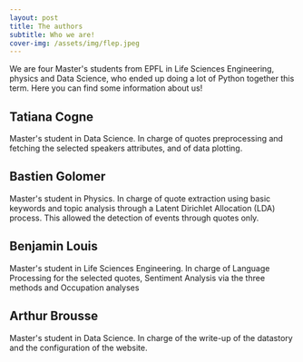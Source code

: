 ```yaml
---
layout: post
title: The authors
subtitle: Who we are!
cover-img: /assets/img/flep.jpeg
---
```

We are four Master's students from EPFL in Life Sciences Engineering, physics and Data Science, who ended up doing a lot of Python together this term. Here you can find some information about us!

## Tatiana Cogne

Master's student in Data Science.
In charge of quotes preprocessing and fetching the selected speakers attributes, and of data plotting. 

## Bastien Golomer

Master's student in Physics. 
In charge of quote extraction using basic keywords and topic analysis through a Latent Dirichlet Allocation (LDA) process. This allowed the detection of events through quotes only.

## Benjamin Louis

Master's student in Life Sciences Engineering.
In charge of Language Processing for the selected quotes, Sentiment Analysis via the three methods and Occupation analyses 


## Arthur Brousse

Master's student in Data Science.
In charge of the write-up of the datastory and the configuration of the website.
